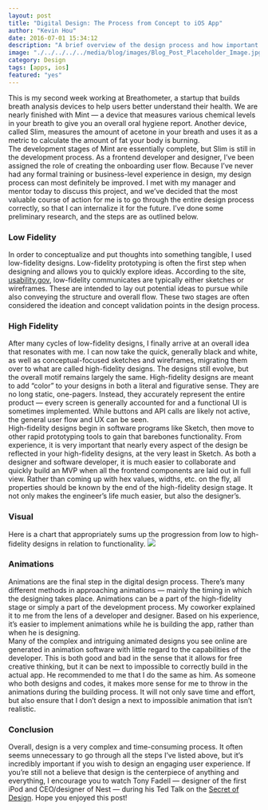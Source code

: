 ```yaml
---
layout: post
title: "Digital Design: The Process from Concept to iOS App"
author: "Kevin Hou"
date: 2016-07-01 15:34:12
description: "A brief overview of the design process and how important it is in app development."
image: "./../../../../media/blog/images/Blog_Post_Placeholder_Image.jpg"
category: Design
tags: [apps, ios]
featured: "yes"
---
```

This is my second week working at Breathometer, a startup that builds breath analysis devices to help users better understand their health. We are nearly finished with Mint — a device that measures various chemical levels in your breath to give you an overall oral hygiene report. Another device, called Slim, measures the amount of acetone in your breath and uses it as a metric to calculate the amount of fat your body is burning.
<br class="post-line-break">
The development stages of Mint are essentially complete, but Slim is still in the development process. As a frontend developer and designer, I’ve been assigned the role of creating the onboarding user flow. Because I’ve never had any formal training or business-level experience in design, my design process can most definitely be improved. I met with my manager and mentor today to discuss this project, and we’ve decided that the most valuable course of action for me is to go through the entire design process correctly, so that I can internalize it for the future. I’ve done some preliminary research, and the steps are as outlined below.
<br class="post-line-break">
<h3 class="post-subheader">Low Fidelity</h3>
In order to conceptualize and put thoughts into something tangible, I used low-fidelity designs. Low-fidelity prototyping is often the first step when designing and allows you to quickly explore ideas. According to the site, <a href="https://www.usability.gov/how-to-and-tools/methods/prototyping.html" target="_blank">usability.gov</a>, low-fidelity communicates are typically either sketches or wireframes. These are intended to lay out potential ideas to pursue while also conveying the structure and overall flow. These two stages are often considered the ideation and concept validation points in the design process.
<br class="post-line-break">
<h3 class="post-subheader">High Fidelity</h3>
After many cycles of low-fidelity designs, I finally arrive at an overall idea that resonates with me. I can now take the quick, generally black and white, as well as conceptual-focused sketches and wireframes, migrating them over to what are called high-fidelity designs. The designs still evolve, but the overall motif remains largely the same. High-fidelity designs are meant to add “color” to your designs in both a literal and figurative sense. They are no long static, one-pagers. Instead, they accurately represent the entire product — every screen is generally accounted for and a functional UI is sometimes implemented. While buttons and API calls are likely not active, the general user flow and UX can be seen.
<br class="post-line-break">
High-fidelity designs begin in software programs like Sketch, then move to other rapid prototyping tools to gain that barebones functionality. From experience, it is very important that nearly every aspect of the design be reflected in your high-fidelity designs, at the very least in Sketch. As both a designer and software developer, it is much easier to collaborate and quickly build an MVP when all the frontend components are laid out in full view. Rather than coming up with hex values, widths, etc. on the fly, all properties should be known by the end of the high-fidelity design stage. It not only makes the engineer’s life much easier, but also the designer’s.
<br class="post-line-break">
<h3 class="post-subheader">Visual</h3>
Here is a chart that appropriately sums up the progression from low to high-fidelity designs in relation to functionality.
<img src="http://www.uxmatters.com/mt/archives/2010/05/images/wireframe_fig1.jpg" />
<br class="post-line-break">
<h3 class="post-subheader">Animations</h3>
Animations are the final step in the digital design process. There’s many different methods in approaching animations — mainly the timing in which the designing takes place. Animations can be a part of the high-fidelity stage or simply a part of the development process. My coworker explained it to me from the lens of a developer and designer. Based on his experience, it’s easier to implement animations while he is building the app, rather than when he is designing.
<br class="post-line-break">
Many of the complex and intriguing animated designs you see online are generated in animation software with little regard to the capabilities of the developer. This is both good and bad in the sense that it allows for free creative thinking, but it can be next to impossible to correctly build in the actual app. He recommended to me that I do the same as him. As someone who both designs and codes, it makes more sense for me to throw in the animations during the building process. It will not only save time and effort, but also ensure that I don’t design a next to impossible animation that isn’t realistic.
<br class="post-line-break">
<h3 class="post-subheader">Conclusion</h3>
Overall, design is a very complex and time-consuming process. It often seems unnecessary to go through all the steps I’ve listed above, but it’s incredibly important if you wish to design an engaging user experience. If you’re still not a believe that design is the centerpiece of anything and everything, I encourage you to watch Tony Fadell — designer of the first iPod and CEO/designer of Nest — during his Ted Talk on the <a href="https://www.ted.com/talks/tony_fadell_the_first_secret_of_design_is_noticing" target="_blank">Secret of Design</a>. Hope you enjoyed this post!
